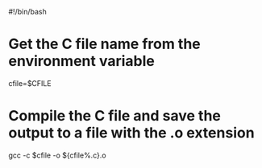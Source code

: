#!/bin/bash

# Get the C file name from the environment variable
cfile=$CFILE

# Compile the C file and save the output to a file with the .o extension
gcc -c $cfile -o ${cfile%.c}.o
